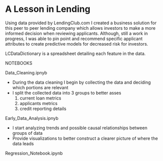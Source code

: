 # A Lesson in Lending 

Using data provided by LendingClub.com I created a business solution for this peer to peer lending company which allows investors to make a more informed decision when reviewing applicants.  Although, still a work in progress, I was able to pin point and recommend specific applicant attributes to create predictive models for decreased risk for investors.   

LCDataDictionary is a spreadsheet detailing each feature in the data. 

NOTEBOOKS 

Data_Cleaning.ipnyb
  - During the data cleaning I begin by collecting the data and deciding which portions are relevant
  - I split the collected data into 3 groups to better asses
      1. current loan metrics
      2. applicants metrics
      3. credit reporting details 
 

Early_Data_Analysis.ipnyb
  - I start analyzing trends and possible causal relationships between groups of data
  - Provide visualizations to better construct a clearer picture of where the data leads 
  
Regression_Notebook.ipynb

